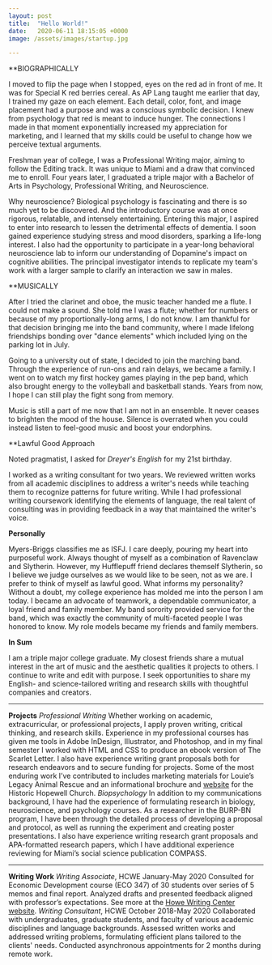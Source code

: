 ```yaml
---
layout: post
title:  "Hello World!"
date:   2020-06-11 18:15:05 +0000
image: /assets/images/startup.jpg

---
```

**BIOGRAPHICALLY

I moved to flip the page when I stopped, eyes on the red ad in front of me. It was for Special K red berries cereal. As AP Lang taught me earlier that day, I trained my gaze on each element. Each detail, color, font, and image placement had a purpose and was a conscious symbolic decision. I knew from psychology that red is meant to induce hunger. The connections I made in that moment exponentially increased my appreciation for marketing, and I learned that my skills could be useful to change how we perceive textual arguments.

Freshman year of college, I was a Professional Writing major, aiming to follow the Editing track. It was unique to Miami and a draw that convinced me to enroll. Four years later, I graduated a triple major with a Bachelor of Arts in Psychology, Professional Writing, and Neuroscience.

Why neuroscience? Biological psychology is fascinating and there is so much yet to be discovered. And the introductory course was at once rigorous, relatable, and intensely entertaining. Entering this major, I aspired to enter into research to lessen the detrimental effects of dementia. I soon gained experience studying stress and mood disorders, sparking a life-long interest. I also had the opportunity to participate in a year-long behavioral neuroscience lab to inform our understanding of Dopamine's impact on cognitive abilities. The principal investigator intends to replicate my team's work with a larger sample to clarify an interaction we saw in males.

**MUSICALLY

After I tried the clarinet and oboe, the music teacher handed me a flute. I could not make a sound. She told me I was a flute; whether for numbers or because of my proportionally-long arms, I do not know. I am thankful for that decision bringing me into the band community, where I made lifelong friendships bonding over "dance elements" which included lying on the parking lot in July.

Going to a university out of state, I decided to join the marching band. Through the experience of run-ons and rain delays, we became a family. I went on to watch my first hockey games playing in the pep band, which also brought energy to the volleyball and basketball stands. Years from now, I hope I can still play the fight song from memory.

Music is still a part of me now that I am not in an ensemble. It never ceases to brighten the mood of the house. Silence is overrated when you could instead listen to feel-good music and boost your endorphins.

**Lawful Good Approach

Noted pragmatist, I asked for *Dreyer's English* for my 21st birthday.

I worked as a writing consultant for two years. We reviewed written works from all academic disciplines to address a writer's needs while teaching them to recognize patterns for future writing. While I had professional writing coursework identifying the elements of language, the real talent of consulting was in providing feedback in a way that maintained the writer's voice.

**Personally**

Myers-Briggs classifies me as ISFJ. I care deeply, pouring my heart into purposeful work. Always thought of myself as a combination of Ravenclaw and Slytherin. However, my Hufflepuff friend declares themself Slytherin, so I believe we judge ourselves as we would like to be seen, not as we are. I prefer to think of myself as lawful good.
What informs my personality?
Without a doubt, my college experience has molded me into the person I am today. I became an advocate of teamwork, a dependable communicator, a loyal friend and family member. My band sorority provided service for the band, which was exactly the community of multi-faceted people I was honored to know. My role models became my friends and family members.

**In Sum**

I am a triple major college graduate. My closest friends share a mutual interest in the art of music and the aesthetic qualities it projects to others. I continue to write and edit with purpose. I seek opportunities to share my English- and science-tailored writing and research skills with thoughtful companies and creators.

---
**Projects**
*Professional Writing*
Whether working on academic, extracurricular, or professional projects, I apply proven writing, critical thinking, and research skills. Experience in my professional courses has given me tools in Adobe InDesign, Illustrator, and Photoshop, and in my final semester I worked with HTML and CSS to produce an ebook version of The Scarlet Letter. I also have experience writing grant proposals both for research endeavors and to secure funding for projects. Some of the most enduring work I’ve contributed to includes marketing materials for Louie’s Legacy Animal Rescue and an informational brochure and <a href="http://www.historichopewellchurch.org/">website</a> for the Historic Hopewell Church.
*Biopsychology*
In addition to my communications background, I have had the experience of formulating research in biology, neuroscience, and psychology courses. As a researcher in the BURP-BN program, I have been through the detailed process of developing a proposal and protocol, as well as running the experiment and creating poster presentations. I also have experience writing research grant proposals and APA-formatted research papers, which I have additional experience reviewing for Miami’s social science publication COMPASS.

---
**Writing Work**
*Writing Associate*, HCWE
January-May 2020
Consulted for Economic Development course (ECO 347) of 30 students over series of 5 memos and final report. Analyzed drafts and presented feedback aligned with professor’s expectations. See more at the <a href="https://www.miamioh.edu/hcwe/index.html">Howe Writing Center website</a>.
*Writing Consultant*, HCWE
October 2018-May 2020
Collaborated with undergraduates, graduate students, and faculty of various academic disciplines and language backgrounds. Assessed written works and addressed writing problems, formulating efficient plans tailored to the clients' needs. Conducted asynchronous appointments for 2 months during remote work.

